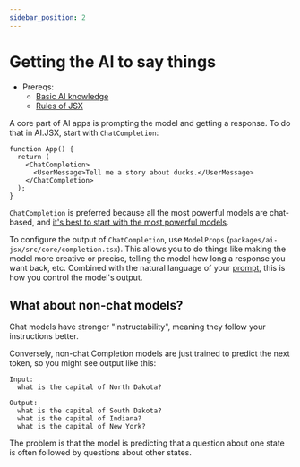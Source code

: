 ```yaml
---
sidebar_position: 2
---
```


# Getting the AI to say things

- Prereqs:
  - [Basic AI knowledge](brand-new.md)
  - [Rules of JSX](rules-of-jsx.md)

A core part of AI apps is prompting the model and getting a response. To do that in AI.JSX, start with `ChatCompletion`:

```tsx
function App() {
  return (
    <ChatCompletion>
      <UserMessage>Tell me a story about ducks.</UserMessage>
    </ChatCompletion>
  );
}
```

`ChatCompletion` is preferred because all the most powerful models are chat-based, and [it's best to start with the most powerful models](./brand-new.md#recommended-dev-workflow).

To configure the output of `ChatCompletion`, use `ModelProps` (`packages/ai-jsx/src/core/completion.tsx`). This allows you to do things like making the model more creative or precise, telling the model how long a response you want back, etc. Combined with the natural language of your [prompt](./brand-new.md#prompt-engineering), this is how you control the model's output.

## What about non-chat models?

Chat models have stronger "instructability", meaning they follow your instructions better.

Conversely, non-chat Completion models are just trained to predict the next token, so you might see output like this:

```
Input:
  what is the capital of North Dakota?

Output:
  what is the capital of South Dakota?
  what is the capital of Indiana?
  what is the capital of New York?
```

The problem is that the model is predicting that a question about one state is often followed by questions about other states.
